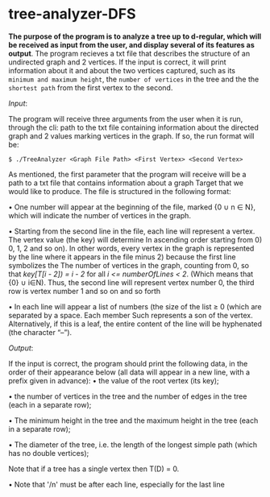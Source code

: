 # tree-analyzer-DFS

**The purpose of the program is to analyze a tree up to d-regular, which will be received as input from the user, and display several of its features as output**. The program recieves a txt file that describes the structure of an undirected graph and 2 vertices.
If the input is correct, it will print information about it and about the two vertices captured, such as its `minimum and maximum height`, the `number of vertices` in the tree and the the `shortest path` from the first vertex to the second.

_Input_:

The program will receive three arguments from the user when it is run, through the cli: path to the txt file
containing information about the directed graph and 2 values marking vertices in the graph. If so, the run format
will be:

`$ ./TreeAnalyzer <Graph File Path> <First Vertex> <Second Vertex>`

As mentioned, the first parameter that the program will receive will be a path to a txt file that contains information about a graph
Target that we would like to produce. The file is structured in the following format:

• One number will appear at the beginning of the file, marked {0 ∪ n ∈ N}, which will indicate the number of vertices
in the graph.

• Starting from the second line in the file, each line will represent a vertex. The vertex value (the key) will determine
In ascending order starting from 0) 0, 1, 2 and so on). In other words, every vertex in the graph is represented
by the line where it appears in the file minus 2) because the first line symbolizes the
The number of vertices in the graph, counting from 0, so that _key[T[i - 2]) = i - 2_ for all _i <= numberOfLines < 2_.
(Which means that {0} ∪ i∈N). Thus, the second line will represent vertex number 0, the third row is vertex number 1 and so on and so forth

• In each line will appear a list of numbers (the size of the list ≥ 0 (which are separated by a space. Each member
Such represents a son of the vertex. Alternatively, if this is a leaf, the entire content of the line will be hyphenated
(the character “–”).

_Output_:

If the input is correct, the program should print the following data, in the order of their appearance below (all data will appear in a new line, with a prefix given in advance):
• the value of the root vertex (its key);

• the number of vertices in the tree and the number of edges in the tree (each in a separate row);

• The minimum height in the tree and the maximum height in the tree (each in a separate row);

• The diameter of the tree, i.e. the length of the longest simple path (which has no double vertices);

Note that if a tree has a single vertex then T(D) = 0.

• Note that '/n' must be after each line, especially for the last line
